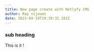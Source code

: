 ```yaml
---
title: Now page create with Netlyfy CMS
author: Ray vijouen
date: 2021-04-19T19:39:32.181Z
---
```

### sub heading

This is it !